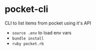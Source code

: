 # pocket-cli

CLI to list items from pocket using it's API
 
- `source .env` to load env vars
- `bundle install`
- `ruby pocket.rb`
